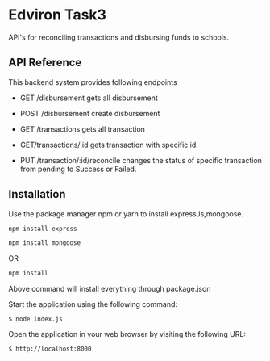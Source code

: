 # Edviron Task3

API's for reconciling transactions and disbursing funds to schools.

## API Reference
This backend system provides following endpoints

* GET /disbursement gets all disbursement
* POST /disbursement create disbursement

* GET /transactions gets all transaction
* GET/transactions/:id gets transaction with specific id. 
* PUT /transaction/:id/reconcile changes the status of specific transaction from pending to Success or Failed.


## Installation

Use the package manager npm or yarn to install expressJs,mongoose.

```bash
npm install express

```

```bash
npm install mongoose
```
OR
```bash
npm install
```
Above command will install everything through package.json

Start the application using the following command:
```
$ node index.js
```

Open the application in your web browser by visiting the following URL:
```
$ http://localhost:8000
```
